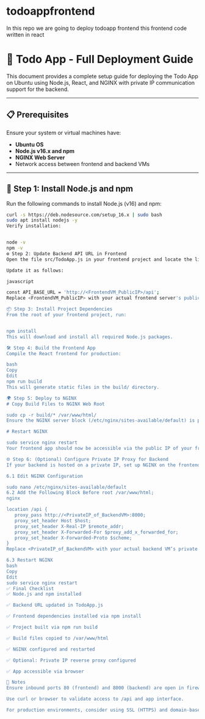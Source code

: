 # todoappfrontend
In this repo we are going to deploy todoapp frontend
this frontend code written in react

# 📝 Todo App - Full Deployment Guide

This document provides a complete setup guide for deploying the Todo App on Ubuntu using Node.js, React, and NGINX with private IP communication support for the backend.

---

## 📋 Prerequisites

Ensure your system or virtual machines have:

- **Ubuntu OS**
- **Node.js v16.x and npm**
- **NGINX Web Server**
- Network access between frontend and backend VMs

---

## 🚀 Step 1: Install Node.js and npm

Run the following commands to install Node.js (v16) and npm:

```bash
curl -s https://deb.nodesource.com/setup_16.x | sudo bash
sudo apt install nodejs -y
Verify installation:


node -v
npm -v
⚙️ Step 2: Update Backend API URL in Frontend
Open the file src/TodoApp.js in your frontend project and locate the line where the API base URL is defined.

Update it as follows:

javascript

const API_BASE_URL = 'http://<FrontendVM_PublicIP>/api';
Replace <FrontendVM_PublicIP> with your actual frontend server's public IP address.

📦 Step 3: Install Project Dependencies
From the root of your frontend project, run:


npm install
This will download and install all required Node.js packages.

🛠️ Step 4: Build the Frontend App
Compile the React frontend for production:

bash
Copy
Edit
npm run build
This will generate static files in the build/ directory.

🌍 Step 5: Deploy to NGINX
# Copy Build Files to NGINX Web Root

sudo cp -r build/* /var/www/html/
Ensure the NGINX server block (/etc/nginx/sites-available/default) is pointing to /var/www/html as the root.

# Restart NGINX

sudo service nginx restart
Your frontend app should now be accessible via the public IP of your frontend VM.

🌐 Step 6: (Optional) Configure Private IP Proxy for Backend
If your backend is hosted on a private IP, set up NGINX on the frontend VM to reverse proxy API requests.

6.1 Edit NGINX Configuration

sudo nano /etc/nginx/sites-available/default
6.2 Add the Following Block Before root /var/www/html;
nginx

location /api {
   proxy_pass http://<PrivateIP_of_BackendVM>:8000;
   proxy_set_header Host $host;
   proxy_set_header X-Real-IP $remote_addr;
   proxy_set_header X-Forwarded-For $proxy_add_x_forwarded_for;
   proxy_set_header X-Forwarded-Proto $scheme;
}
Replace <PrivateIP_of_BackendVM> with your actual backend VM’s private IP address.

6.3 Restart NGINX
bash
Copy
Edit
sudo service nginx restart
✅ Final Checklist
✅ Node.js and npm installed

✅ Backend URL updated in TodoApp.js

✅ Frontend dependencies installed via npm install

✅ Project built via npm run build

✅ Build files copied to /var/www/html

✅ NGINX configured and restarted

✅ Optional: Private IP reverse proxy configured

✅ App accessible via browser

📌 Notes
Ensure inbound ports 80 (frontend) and 8000 (backend) are open in firewall/security groups.

Use curl or browser to validate access to /api and app interface.

For production environments, consider using SSL (HTTPS) and domain-based routing.
